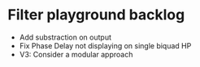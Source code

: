 # Filter playground backlog

* Add substraction on output
* Fix Phase Delay not displaying on single biquad HP
* V3: Consider a modular approach